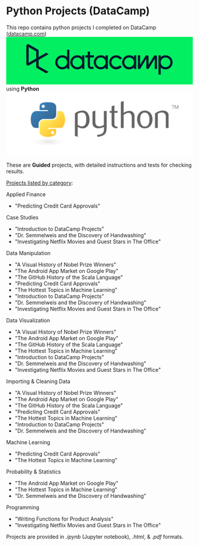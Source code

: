 # Python Projects (DataCamp)  
This repo contains python projects I completed on DataCamp ([datacamp.com](datacamp.com)) 
![DataCamp Logo](assets/datacamp.png)  
using **Python**
![Python Logo](assets/python.png) 

These are **Guided** projects, with detailed instructions and tests for checking results.

<ins>Projects listed by category</ins>:   
   
Applied Finance   
- "Predicting Credit Card Approvals"   
   
Case Studies   
- "Introduction to DataCamp Projects"   
- "Dr. Semmelweis and the Discovery of Handwashing"   
- "Investigating Netflix Movies and Guest Stars in The Office"   
   
Data Manipulation   
- "A Visual History of Nobel Prize Winners"   
- "The Android App Market on Google Play"   
- "The GitHub History of the Scala Language"   
- "Predicting Credit Card Approvals"   
- "The Hottest Topics in Machine Learning"   
- "Introduction to DataCamp Projects"   
- "Dr. Semmelweis and the Discovery of Handwashing"   
- "Investigating Netflix Movies and Guest Stars in The Office"   
   
Data Visualization   
- "A Visual History of Nobel Prize Winners"   
- "The Android App Market on Google Play"   
- "The GitHub History of the Scala Language"   
- "The Hottest Topics in Machine Learning"   
- "Introduction to DataCamp Projects"   
- "Dr. Semmelweis and the Discovery of Handwashing"   
- "Investigating Netflix Movies and Guest Stars in The Office"   
   
Importing & Cleaning Data   
- "A Visual History of Nobel Prize Winners"   
- "The Android App Market on Google Play"   
- "The GitHub History of the Scala Language"   
- "Predicting Credit Card Approvals"   
- "The Hottest Topics in Machine Learning"   
- "Introduction to DataCamp Projects"   
- "Dr. Semmelweis and the Discovery of Handwashing"   
   
Machine Learning   
- "Predicting Credit Card Approvals"   
- "The Hottest Topics in Machine Learning"   
   
Probability & Statistics   
- "The Android App Market on Google Play"   
- "The Hottest Topics in Machine Learning"   
- "Dr. Semmelweis and the Discovery of Handwashing"   
   
Programming   
- "Writing Functions for Product Analysis"   
- "Investigating Netflix Movies and Guest Stars in The Office"   


Projects are provided in *.ipynb* (Jupyter notebook), *.html*, & *.pdf* formats.
